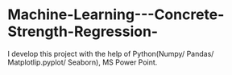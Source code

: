 # Machine-Learning---Concrete-Strength-Regression-
I develop this project with the help of Python(Numpy/ Pandas/ Matplotlip.pyplot/ Seaborn), MS Power Point.
